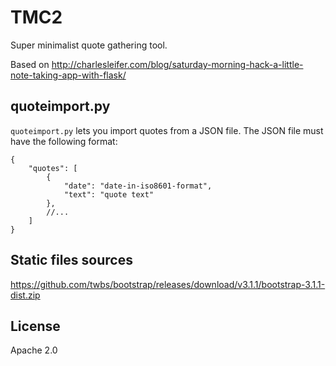# TMC2

Super minimalist quote gathering tool.

Based on <http://charlesleifer.com/blog/saturday-morning-hack-a-little-note-taking-app-with-flask/>

## quoteimport.py

`quoteimport.py` lets you import quotes from a JSON file. The JSON file must
have the following format:

    {
        "quotes": [
            {
                "date": "date-in-iso8601-format",
                "text": "quote text"
            },
            //...
        ]
    }

## Static files sources

<https://github.com/twbs/bootstrap/releases/download/v3.1.1/bootstrap-3.1.1-dist.zip>

## License

Apache 2.0

